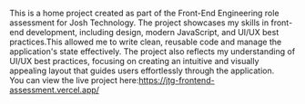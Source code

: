 This is a home project created as part of the Front-End Engineering role assessment for Josh Technology. The project showcases my skills in front-end development, including design, modern JavaScript, and UI/UX best practices.This allowed me to write clean, reusable code and manage the application's state effectively. The project also reflects my understanding of UI/UX best practices, focusing on creating an intuitive and visually appealing layout that guides users effortlessly through the application.<br>
You can view the live project here:https://jtg-frontend-assessment.vercel.app/
